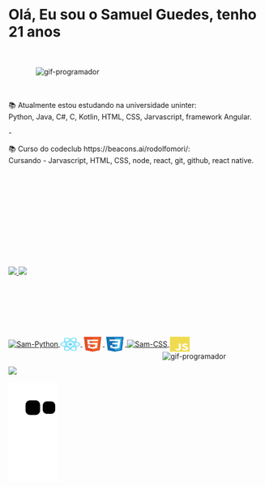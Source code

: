 <br>
<h1> Olá, Eu sou o Samuel Guedes, tenho 21 anos  </h1>
<br>
<br>
<div>
 <img src="https://camo.githubusercontent.com/d36ea8a39e4f6ba5ffe30669fd043e042d1063e4738107fc34174b0897563242/68747470733a2f2f7374617469632e636f6c6c65637475692e636f6d2f73686f74732f333235323338352f6a6f622d6f70656e696e672d6c61726765" width="450px"  Align="right"  alt="gif-programador">
</div>
<br>
<br>
<br>
<p>📚 Atualmente estou estudando na universidade uninter:<br> Python, Java, C#, C, Kotlin, HTML, CSS, Jarvascript, framework
    Angular.</p>-

<p>📚 Curso do codeclub https://beacons.ai/rodolfomori/: <br> Cursando - Jarvascript, HTML, CSS, node, react, git, github,
    react native.</p>


<br>
<br>
<br>
<br>
<br>
<br>
<br>
<br>
<br>
<br>
<br>


<div align="left" >
     <a href="https://github.com/1Samel2">
     <img height="130em"
     src="https://github-readme-stats.vercel.app/api?username=1Samel2&show_icons=true&theme=dracula&include_all_commits=true&count_private=true" />
     <img height="130em"
      src="https://github-readme-stats.vercel.app/api/top-langs/?username=1Samel2&layout=compact&langs_count=7&theme=dracula" />           
</div>
 
 <br>
 <br>
 <br>
 <br>
 <br>
 <br>
    
<div style="display: inline_block"><br>
    <img Align="center" alt="Sam-Python" height="30" width="40"
        src="https://cdn.jsdelivr.net/gh/devicons/devicon/icons/python/python-original.svg" />
    <img Align="center" alt="Sam-React" height="30" width="40"
            src="https://raw.githubusercontent.com/devicons/devicon/master/icons/react/react-original.svg">
    <img Align="center" alt="Sam-HTML" height="30" width="40"
            src="https://raw.githubusercontent.com/devicons/devicon/master/icons/html5/html5-original.svg">
    <img Align="center" alt="Sam-CSS" height="30" width="40"
            src="https://raw.githubusercontent.com/devicons/devicon/master/icons/css3/css3-original.svg">
    <img Align="center" alt="Sam-CSS" height="60" width="70"
            src="https://cdn.jsdelivr.net/gh/devicons/devicon/icons/nodejs/nodejs-original-wordmark.svg" />
    <img Align="center" alt="Sam-Js" height="30" width="40"
            src="https://raw.githubusercontent.com/devicons/devicon/master/icons/javascript/javascript-plain.svg">
     <img src="https://c.tenor.com/W9_8dfFmyr0AAAAM/pixel-game.gif" width="200px" 
      Align="right" 
    alt="gif-programador">                                                                                                                          
  </div>
   
     
                                                                                                                 
##
                                                                                                                 
   <div>
                                                                                                             
                                                                                                                 
   <a href="https://www.linkedin.com/in/samuel-guedes-abab91218/" target="_blank"><img src="https://img.shields.io/badge/-LinkedIn-%230077B5?style=for-the-badge&logo=linkedin&logoColor=white" target="_blank"></a> 
    
    
   ![Snake animation](https://github.com/1Samel2/1Samel2/blob/output/github-contribution-grid-snake.svg)
    
</div>
